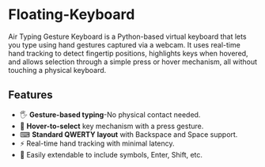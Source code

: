 # Floating-Keyboard
Air Typing Gesture Keyboard is a Python-based virtual keyboard that lets you type using hand gestures captured via a webcam. It uses real-time hand tracking to detect fingertip positions, highlights keys when hovered, and allows selection through a simple press or hover mechanism, all without touching a physical keyboard.

## Features
- 🖐 **Gesture-based typing**-No physical contact needed.
- 🎯 **Hover-to-select** key mechanism with a press gesture.
- ⌨ **Standard QWERTY layout** with Backspace and Space support.
- ⚡ Real-time hand tracking with minimal latency.
- 🔧 Easily extendable to include symbols, Enter, Shift, etc.

